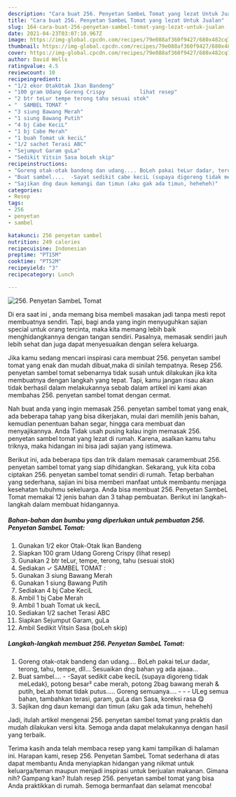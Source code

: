 ```yaml
---
description: "Cara buat 256. Penyetan SambeL Tomat yang lezat Untuk Jualan"
title: "Cara buat 256. Penyetan SambeL Tomat yang lezat Untuk Jualan"
slug: 164-cara-buat-256-penyetan-sambel-tomat-yang-lezat-untuk-jualan
date: 2021-04-23T03:07:10.967Z
image: https://img-global.cpcdn.com/recipes/79e088af360f9427/680x482cq70/256-penyetan-sambel-tomat-foto-resep-utama.jpg
thumbnail: https://img-global.cpcdn.com/recipes/79e088af360f9427/680x482cq70/256-penyetan-sambel-tomat-foto-resep-utama.jpg
cover: https://img-global.cpcdn.com/recipes/79e088af360f9427/680x482cq70/256-penyetan-sambel-tomat-foto-resep-utama.jpg
author: David Wells
ratingvalue: 4.5
reviewcount: 10
recipeingredient:
- "1/2 ekor OtakOtak Ikan Bandeng"
- "100 gram Udang Goreng Crispy           lihat resep"
- "2 btr teLur tempe terong tahu sesuai stok"
- "  SAMBEL TOMAT "
- "3 siung Bawang Merah"
- "1 siung Bawang Putih"
- "4 bj Cabe KeciL"
- "1 bj Cabe Merah"
- "1 buah Tomat uk keciL"
- "1/2 sachet Terasi ABC"
- "Sejumput Garam guLa"
- "Sedikit Vitsin Sasa boLeh skip"
recipeinstructions:
- "Goreng otak-otak bandeng dan udang.... BoLeh pakai teLur dadar, terong, tahu, tempe, dll... Sesuaikan dng bahan yg ada ajaaa..."
- "Buat sambel....  -Sayat sedikit cabe keciL (supaya digoreng tidak meLedak), potong besar² cabe merah, potong 2bag bawang merah &amp; putih, beLah tomat tidak putus..... Goreng semuanya....   - ULeg semua bahan, tambahkan terasi, garam, guLa dan Sasa, koreksi rasa 😋"
- "Sajikan dng daun kemangi dan timun (aku gak ada timun, heheheh)"
categories:
- Resep
tags:
- 256
- penyetan
- sambel

katakunci: 256 penyetan sambel 
nutrition: 249 calories
recipecuisine: Indonesian
preptime: "PT15M"
cooktime: "PT52M"
recipeyield: "3"
recipecategory: Lunch

---
```



![256. Penyetan SambeL Tomat](https://img-global.cpcdn.com/recipes/79e088af360f9427/680x482cq70/256-penyetan-sambel-tomat-foto-resep-utama.jpg)

Di era  saat ini , anda memang bisa membeli masakan jadi tanpa mesti repot membuatnya sendiri. Tapi, bagi anda yang ingin menyuguhkan sajian special untuk orang tercinta, maka kita memang lebih baik menghidangkannya dengan tangan sendiri. Pasalnya, memasak sendiri jauh lebih sehat dan juga dapat menyesuaikan dengan selera keluarga.

Jika kamu sedang mencari inspirasi cara membuat 256. penyetan sambel tomat yang enak dan mudah dibuat,maka di sinilah tempatnya. Resep 256. penyetan sambel tomat  sebenarnya tidak susah untuk dilakukan jika kita membuatnya dengan langkah yang tepat. Tapi, kamu jangan risau akan tidak berhasil dalam melakukannya 
sebab dalam artikel ini kami akan membahas 256. penyetan sambel tomat dengan cermat.  



Nah buat anda yang ingin memasak 256. penyetan sambel tomat yang enak, ada beberapa tahap yang bisa dikerjakan, mulai dari memilih jenis bahan, kemudian penentuan bahan segar, hingga cara membuat dan menyajikannya. Anda Tidak usah pusing kalau ingin memasak 256. penyetan sambel tomat yang lezat di rumah. Karena, asalkan kamu  tahu triknya, maka hidangan ini bisa jadi sajian yang istimewa.

Berikut ini, ada beberapa tips dan trik dalam memasak caramembuat 256. penyetan sambel tomat yang siap dihidangkan. Sekarang, yuk kita coba ciptakan 256. penyetan sambel tomat sendiri di rumah. Tetap berbahan yang sederhana, sajian ini bisa memberi manfaat untuk membantu menjaga kesehatan tubuhmu sekeluarga. Anda bisa membuat 256. Penyetan SambeL Tomat memakai 12 jenis bahan dan 3 tahap pembuatan. Berikut ini langkah-langkah dalam membuat hidangannya.

<!--inarticleads1-->

##### Bahan-bahan dan bumbu yang diperlukan untuk pembuatan 256. Penyetan SambeL Tomat:

1. Gunakan 1/2 ekor Otak-Otak Ikan Bandeng
1. Siapkan 100 gram Udang Goreng Crispy           (lihat resep)
1. Gunakan 2 btr teLur, tempe, terong, tahu (sesuai stok)
1. Sediakan  ✓ SAMBEL TOMAT :
1. Gunakan 3 siung Bawang Merah
1. Gunakan 1 siung Bawang Putih
1. Sediakan 4 bj Cabe KeciL
1. Ambil 1 bj Cabe Merah
1. Ambil 1 buah Tomat uk keciL
1. Sediakan 1/2 sachet Terasi ABC
1. Siapkan Sejumput Garam, guLa
1. Ambil Sedikit Vitsin Sasa (boLeh skip)




<!--inarticleads2-->

##### Langkah-langkah membuat 256. Penyetan SambeL Tomat:

1. Goreng otak-otak bandeng dan udang.... BoLeh pakai teLur dadar, terong, tahu, tempe, dll... Sesuaikan dng bahan yg ada ajaaa...
1. Buat sambel....  - -Sayat sedikit cabe keciL (supaya digoreng tidak meLedak), potong besar² cabe merah, potong 2bag bawang merah &amp; putih, beLah tomat tidak putus..... Goreng semuanya....  -  - - ULeg semua bahan, tambahkan terasi, garam, guLa dan Sasa, koreksi rasa 😋
1. Sajikan dng daun kemangi dan timun (aku gak ada timun, heheheh)




Jadi, itulah artikel mengenai  256. penyetan sambel tomat  yang praktis dan mudah dilakukan versi kita. Semoga anda dapat melakukannya dengan hasil yang terbaik. 

Terima kasih anda telah membaca resep yang kami tampilkan di halaman ini. Harapan kami, resep  256. Penyetan SambeL Tomat sederhana di atas dapat membantu Anda menyiapkan hidangan yang nikmat untuk keluarga/teman maupun menjadi inspirasi untuk berjualan makanan. Gimana nih? Gampang kan? Itulah resep 256. penyetan sambel tomat yang bisa Anda praktikkan di rumah. Semoga bermanfaat dan selamat mencoba!

